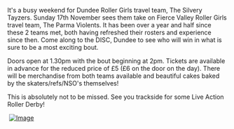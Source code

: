 <html><body><p>It's a busy weekend for Dundee Roller Girls travel team, The Silvery Tayzers. Sunday 17th November sees them take on Fierce Valley Roller Girls travel team, The Parma Violents. It has been over a year and half since these 2 teams met, both having refreshed their rosters and experience since then. Come along to the DISC, Dundee to see who will win in what is sure to be a most exciting bout. </p><p>Doors open at 1.30pm with the bout beginning at 2pm. Tickets are available in advance for the reduced price of £5 (£6 on the door on the day). There will be merchandise from both teams available and beautiful cakes baked by the skaters/refs/NSO's themselves! </p><p>This is absolutely not to be missed. See you trackside for some Live Action Roller Derby!</p><p> <a href="http://www.scottishrollerderbyblog.com/2013/11/fvrg.png"><img class="size-full wp-image" id="i-3036" alt="Image" src="http://www.scottishrollerderbyblog.com/2013/11/fvrg.png?w=650"></a></p></body></html>

